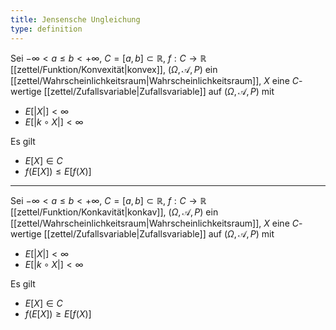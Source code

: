 ```yaml
---
title: Jensensche Ungleichung
type: definition
---
```


Sei $-\infty \lt a \le b \lt +\infty$, $C = [a, b] \subset \mathbb{R}$, $f : C \to \mathbb{R}$ [[zettel/Funktion/Konvexität|konvex]], $(\Omega, \mathcal{A}, P)$ ein [[zettel/Wahrscheinlichkeitsraum|Wahrscheinlichkeitsraum]], $X$ eine $C$-wertige [[zettel/Zufallsvariable|Zufallsvariable]] auf $(\Omega, \mathcal{A}, P)$ mit
- $E[|X|] \lt \infty$
- $E[|k \circ X|] \lt \infty$

Es gilt
- $E[X] \in C$
- $f(E[X]) \le E[f(X)]$

---

Sei $-\infty \lt a \le b \lt +\infty$, $C = [a, b] \subset \mathbb{R}$, $f : C \to \mathbb{R}$ [[zettel/Funktion/Konkavität|konkav]], $(\Omega, \mathcal{A}, P)$ ein [[zettel/Wahrscheinlichkeitsraum|Wahrscheinlichkeitsraum]], $X$ eine $C$-wertige [[zettel/Zufallsvariable|Zufallsvariable]] auf $(\Omega, \mathcal{A}, P)$ mit
- $E[|X|] \lt \infty$
- $E[|k \circ X|] \lt \infty$

Es gilt
- $E[X] \in C$
- $f(E[X]) \ge E[f(X)]$